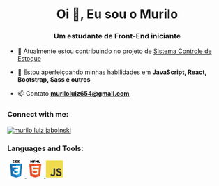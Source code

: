 <h1 align="center">Oi 👋, Eu sou o Murilo</h1>
<h3 align="center">Um estudante de Front-End iniciante</h3>

- 👯 Atualmente estou contribuindo no projeto de [Sistema Controle de Estoque](https://fernandokotinda.github.io/Sistema-Controle-de-Estoque/controle-estoque.html)

- 🌱 Estou aperfeiçoando minhas habilidades em **JavaScript, React, Bootstrap, Sass e outros**

- 📫 Contato **muriloluiz654@gmail.com**

<h3 align="left">Connect with me:</h3>
<p align="left">
<a href="https://linkedin.com/in/murilo luiz jaboinski" target="blank"><img align="center" src="https://raw.githubusercontent.com/rahuldkjain/github-profile-readme-generator/master/src/images/icons/Social/linked-in-alt.svg" alt="murilo luiz jaboinski" height="30" width="40" /></a>
</p>

<h3 align="left">Languages and Tools:</h3>
<p align="left"> <a href="https://www.w3schools.com/css/" target="_blank" rel="noreferrer"> <img src="https://raw.githubusercontent.com/devicons/devicon/master/icons/css3/css3-original-wordmark.svg" alt="css3" width="40" height="40"/> </a> <a href="https://www.w3.org/html/" target="_blank" rel="noreferrer"> <img src="https://raw.githubusercontent.com/devicons/devicon/master/icons/html5/html5-original-wordmark.svg" alt="html5" width="40" height="40"/> </a> <a href="https://developer.mozilla.org/en-US/docs/Web/JavaScript" target="_blank" rel="noreferrer"> <img src="https://raw.githubusercontent.com/devicons/devicon/master/icons/javascript/javascript-original.svg" alt="javascript" width="40" height="40"/> </a> </p>
